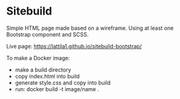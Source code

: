 # Sitebuild

Simple HTML page made based on a wireframe. Using at least one Bootstrap component and SCSS.

Live page: https://lattila1.github.io/sitebuild-bootstrap/

To make a Docker image:

- make a build directory
- copy index.html into build
- generate style.css and copy into build
- run:
  docker build -t image/name .
